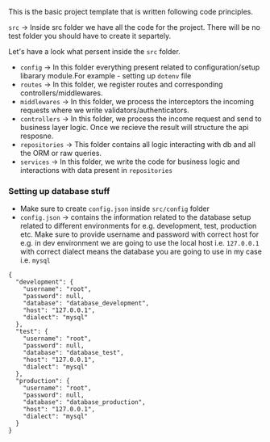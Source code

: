 This is the basic project template that is written following code principles.

`src` -> Inside src folder we have all the code for the project. There will be no test folder you should have to create it separtely.

Let's have a look what persent inside the `src` folder.

- `config` -> In this folder everything present related to configuration/setup libarary module.For example - setting up `dotenv` file
- `routes` -> In this folder, we register routes and corresponding controllers/middlewares.
- `middlewares` -> In this folder, we process the interceptors the incoming requests where we write validators/authenticators.
- `controllers` -> In this folder, we process the income request and send to business layer logic. Once we recieve the result will structure the api resposne.
- `repositories` -> This folder contains all logic interacting with db and all the ORM or raw queries.
- `services` -> In this folder, we write the code for business logic and interactions with data present in `repositories`

### Setting up database stuff

- Make sure to create `config.json` inside `src/config` folder
- `config.json` -> contains the information related to the database setup related to different environments for e.g. development, test, production etc. Make sure to provide username and password with correct host for e.g. in dev environment we are going to use the local host i.e. `127.0.0.1` with correct dialect means the database you are going to use in my case i.e. `mysql`

```
{
  "development": {
    "username": "root",
    "password": null,
    "database": "database_development",
    "host": "127.0.0.1",
    "dialect": "mysql"
  },
  "test": {
    "username": "root",
    "password": null,
    "database": "database_test",
    "host": "127.0.0.1",
    "dialect": "mysql"
  },
  "production": {
    "username": "root",
    "password": null,
    "database": "database_production",
    "host": "127.0.0.1",
    "dialect": "mysql"
  }
}

```
